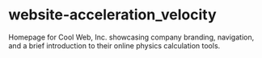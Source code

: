 # website-acceleration_velocity
Homepage for Cool Web, Inc. showcasing company branding, navigation, and a brief introduction to their online physics calculation tools.
